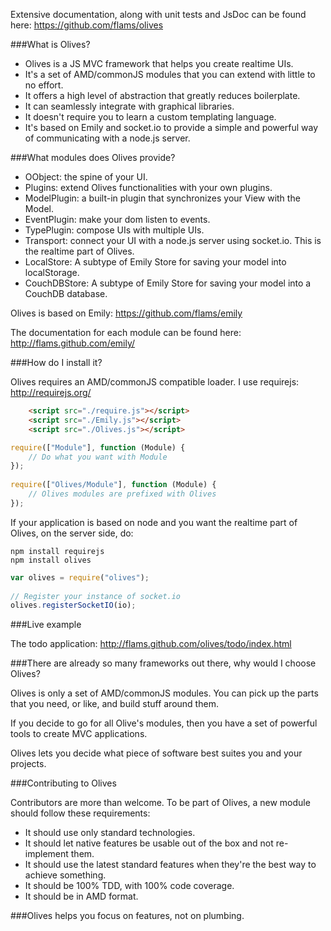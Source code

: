 Extensive documentation, along with unit tests and JsDoc can be found here: https://github.com/flams/olives

###What is Olives?

 * Olives is a JS MVC framework that helps you create realtime UIs.
 * It's a set of AMD/commonJS modules that you can extend with little to no effort.
 * It offers a high level of abstraction that greatly reduces boilerplate.
 * It can seamlessly integrate with graphical libraries.
 * It doesn't require you to learn a custom templating language.
 * It's based on Emily and socket.io to provide a simple and powerful way of communicating with a node.js server.

###What modules does Olives provide?

 * OObject: the spine of your UI.
 * Plugins: extend Olives functionalities with your own plugins.
 * ModelPlugin: a built-in plugin that synchronizes your View with the Model.
 * EventPlugin: make your dom listen to events.
 * TypePlugin: compose UIs with multiple UIs.
 * Transport: connect your UI with a node.js server using socket.io. This is the realtime part of Olives.
 * LocalStore: A subtype of Emily Store for saving your model into localStorage.
 * CouchDBStore: A subtype of Emily Store for saving your model into a CouchDB database.

Olives is based on Emily: https://github.com/flams/emily

The documentation for each module can be found here: http://flams.github.com/emily/ 

###How do I install it?

Olives requires an AMD/commonJS compatible loader. I use requirejs: http://requirejs.org/

```html
	<script src="./require.js"></script>
	<script src="./Emily.js"></script>
	<script src="./Olives.js"></script>
```		

```js	
require(["Module"], function (Module) {
	// Do what you want with Module
});
 
require(["Olives/Module"], function (Module) {
	// Olives modules are prefixed with Olives
});
```
				
If your application is based on node and you want the realtime part of Olives, on the server side, do:

```
npm install requirejs
npm install olives
``` 

```js
var olives = require("olives");
 
// Register your instance of socket.io
olives.registerSocketIO(io);
```

###Live example

The todo application: http://flams.github.com/olives/todo/index.html

###There are already so many frameworks out there, why would I choose Olives?

Olives is only a set of AMD/commonJS modules. You can pick up the parts that you need, or like, and build stuff around them.

If you decide to go for all Olive's modules, then you have a set of powerful tools to create MVC applications.

Olives lets you decide what piece of software best suites you and your projects.

###Contributing to Olives

Contributors are more than welcome. To be part of Olives, a new module should follow these requirements:

 * It should use only standard technologies.
 * It should let native features be usable out of the box and not re-implement them.
 * It should use the latest standard features when they're the best way to achieve something.
 * It should be 100% TDD, with 100% code coverage.
 * It should be in AMD format.
 
###Olives helps you focus on features, not on plumbing.